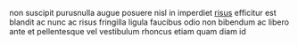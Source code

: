non suscipit purusnulla augue posuere nisl in imperdiet
[risus](generated_webpages/a2.md) efficitur est blandit ac nunc ac risus
fringilla ligula faucibus odio non bibendum ac libero ante et pellentesque vel
vestibulum rhoncus etiam quam diam id